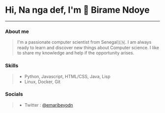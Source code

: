 # Hi, Na nga def, I'm 👋 Birame Ndoye

---
### About me

> I'm a passionate computer scientist from Senegal🇸🇳. I am always ready to learn and discover new things about Computer science. I like to share my knowledge and help if the opportunity arises.

### Skills

> - Python, Javascript, HTML/CSS, Java, Lisp
> - Linux, Docker, Git

### Socials
> - Twitter : [@emaribeyodn](https://twitter.com/emaribeyodn)
